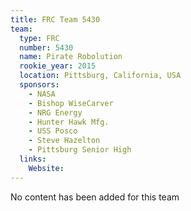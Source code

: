 ```yaml
---
title: FRC Team 5430
team:
  type: FRC
  number: 5430
  name: Pirate Robolution
  rookie_year: 2015
  location: Pittsburg, California, USA
  sponsors:
    - NASA
    - Bishop WiseCarver
    - NRG Energy
    - Hunter Hawk Mfg.
    - USS Posco
    - Steve Hazelton
    - Pittsburg Senior High
  links:
    Website: 
---
```

No content has been added for this team